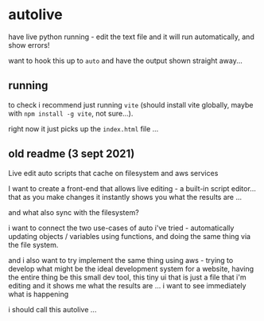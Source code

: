 # autolive

have live python running - edit the text file and it will
run automatically, and show errors!

want to hook this up to `auto` and have the output shown
straight away...

## running

to check i recommend just running `vite` (should install vite globally,
maybe with `npm install -g vite`, not sure...).

right now it just picks up the `index.html` file ...

## old readme (3 sept 2021)

Live edit auto scripts that cache on filesystem and aws services

I want to create a front-end that allows live editing - a built-in
script editor... that as you make changes it instantly shows you
what the results are ...

and what also sync with the filesystem?

i want to connect the two use-cases of auto i've tried - automatically
updating objects / variables using functions, and doing the same
thing via the file system.

and i also want to try implement the same thing using aws - trying to
develop what might be the ideal development system for a website,
having the entire thing be this small dev tool, this tiny ui that
is just a file that i'm editing and it shows me what the results
are ... i want to see immediately what is happening

i should call this autolive ...
